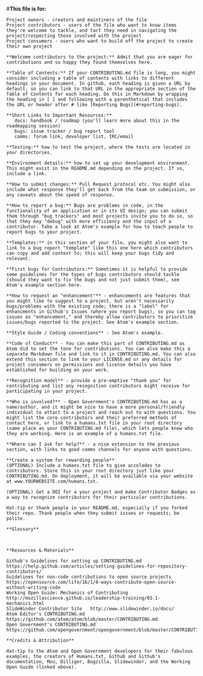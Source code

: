 #**This file is for:**

    Project owners - creators and maintiners of the file
    Project contributors - users of the file who want to know items they're welcome to tackle, and tact they need in navigating the project/respecting those involved with the project
    Project consumers - users who want to build off the project to create their own project

    **Welcome contributors to the project:** Admit that you are eager for contributions and so happy they found themselves here.
    
    **Table of Contents:** If your CONTRIBUTING.md file is long, you might consider including a table of contents with links to different headings in your document. In github, each heading is given a URL by default, so you can link to that URL in the appropriate section of the Table of Contents for each heading. Do this in Markdown by wrapping the heading in [ ] and following with a parenthetical that includes the URL or header after # like [Reporting Bugs](#reporting-bugs).
    
    **Short Links to Important Resources:**
       docs: handbook / roadmap (you'll learn more about this in the roadmapping session)
       bugs: issue tracker / bug report tool
       comms: forum link, developer list, IRC/email
    
    **Testing:** how to test the project, where the tests are located in your directories.
    
    **Environment details:** how to set up your development environment. This might exist in the README.md depending on the project. If so, include a link.
   
    **How to submit changes:** Pull Request protocol etc. You might also include what response they'll get back from the team on submission, or any caveats about the speed of response.
    
    **How to report a bug:** Bugs are problems in code, in the functionality of an application or in its UI design; you can submit them through "bug trackers" and most projects invite you to do so, so that they may "debug" with more efficiency and the input of a contributor. Take a look at Atom's example for how to teach people to report bugs to your project.
    
    **Templates:** in this section of your file, you might also want to link to a bug report "template" like this one here which contributors can copy and add context to; this will keep your bugs tidy and relevant.
    
    **First bugs for Contributors:** Sometimes it is helpful to provide some guidelines for the types of bugs contributors should tackle (should they want to fix the bugs and not just submit them), see Atom's example section here.
    
    **How to request an "enhancement"** - enhancements are features that you might like to suggest to a project, but aren't necessarily bugs/problems with the existing code; there is a "label" for enhancments in Github's Issues (where you report bugs), so you can tag issues as "enhancement," and thereby allow contributors to prioritize issues/bugs reported to the project. See Atom's example section.
    
    **Style Guide / Coding conventions** - See Atom's example.
    
    **Code of Conduct** - You can make this part of CONTRIBUTING.md as Atom did to set the tone for contributions. You can also make this a separate Markdown file and link to it in CONTRIBUTING.md. You can also extend this section to link to your LICENSE.md or any details for project consumers on permissions and license details you have established for building on your work.
    
    **Recognition model** - provide a pre-emptive "thank you" for contributing and list any recognition contributors might receive for participating in your project.
   
    **Who is involved?** - Open Government's CONTRIBUTING.md has as a name/author, and it might be nice to have a more personal/friendly individual to attact to a project and reach out to with questions. You might list the core contributors and their preferred methods of contact here, or link to a humans.txt file in your root directory (same place as your CONTRIBUTING.md file), which lets people know who they are working. Here is an example of a humans.txt file.
    
    **Where can I ask for help?** - a nice extension to the previous section, with links to good comms channels for anyone with questions.
    
    **Create a system for rewarding people**
    (OPTIONAL) Include a humans.txt file to give accolades to contributors. Store this in your root directory just like your CONTRIBUTING.md. On deployment, it will be available via your website at www.YOURWEBSITE.com/humans.txt.

    (OPTIONAL) Get a DOI for a your project and make Contributor Badges as a way to recognize contributors for their particular contributions.

    Hat-tip or thank people in your README.md, especially if you forked their repo. Thank people when they submit issues or requests; be polite. 
    
    **Glossary**
    
    
    
    **Resources & Materials**

    Github's Guidelines for setting up CONTRIBUTING.md    https://help.github.com/articles/setting-guidelines-for-repository-contributors/
    Guidelines for non-code contributions to open source projects   https://opensource.com/life/16/1/8-ways-contribute-open-source-without-writing-code
    Working Open Guide: Mechanics of Contributing   http://mozillascience.github.io/leadership-training/03.1-mechanics.html
    SlideWinder Contributor Site   http://www.slidewinder.io/docs/
    Atom Editor's CONTRIBUTING.md   https://github.com/atom/atom/blob/master/CONTRIBUTING.md
    Open Government's CONTRIBUTING.md   https://github.com/opengovernment/opengovernment/blob/master/CONTRIBUTING.md

    **Credits & Attribution**

    Hat-tip to the Atom and Open Government developers for their fabulous examples, the creators of Humans.txt, Github and Github's documentation, Mou, Dilliger, Bugzilla, Slidewinder, and the Working Open Guide (linked above). 
